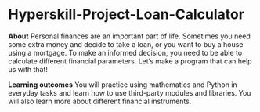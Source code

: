 # Hyperskill-Project-Loan-Calculator

**About**
Personal finances are an important part of life. Sometimes you need some extra money and decide to take a loan, or you want to buy a house using a mortgage. To make an informed decision, you need to be able to calculate different financial parameters. Let’s make a program that can help us with that!

**Learning outcomes**
You will practice using mathematics and Python in everyday tasks and learn how to use third-party modules and libraries. You will also learn more about different financial instruments.
